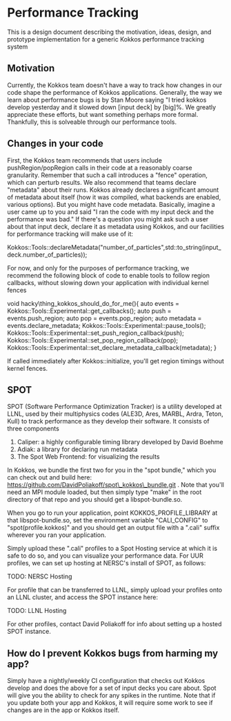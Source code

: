 # Performance Tracking

This is a design document describing the motivation, ideas, design, and prototype implementation for a generic Kokkos performance tracking system

## Motivation

Currently, the Kokkos team doesn't have a way to track how changes in our code shape the performance of Kokkos applications. Generally, the way we learn about performance bugs is by Stan Moore saying "I tried kokkos develop yesterday and it slowed down \[input deck\] by \[big\]%. We greatly appreciate these efforts, but want something perhaps more formal. Thankfully, this is solveable through our performance tools. 

## Changes in your code

First, the Kokkos team recommends that users include pushRegion/popRegion calls in their code at a reasonably coarse granularity. Remember that such a call introduces a "fence" operation, which can perturb results. We also recommend that teams declare "metadata" about their runs. Kokkos already declares a significant amount of metadata about itself (how it was compiled, what backends are enabled, various options). But you might have code metadata. Basically, imagine a user came up to you and said "I ran the code with my input deck and the performance was bad." If there's a question you might ask such a user about that input deck, declare it as metadata using Kokkos, and our facilities for performance tracking will make use of it:

Kokkos::Tools::declareMetadata("number\_of\_particles",std::to\_string(input\_deck.number\_of\_particles));

For now, and only for the purposes of performance tracking, we recommend the following block of code to enable tools to follow region callbacks, without slowing down your application with individual kernel fences

void hacky\thing\_kokkos\_should\_do\_for\_me(){
   auto events = Kokkos::Tools::Experimental::get\_callbacks();
   auto push = events.push\_region;
   auto pop = events.pop\_region;
   auto metadata = events.declare\_metadata;
   Kokkos::Tools::Experimental::pause\_tools();
   Kokkos::Tools::Experimental::set\_push\_region\_callback(push);
   Kokkos::Tools::Experimental::set\_pop\_region\_callback(pop);
   Kokkos::Tools::Experimental::set\_declare\_metadata\_callback(metadata);
}

If called immediately after Kokkos::initialize, you'll get region timings without kernel fences.

## SPOT

SPOT (Software Performance Optimization Tracker) is a utility developed at LLNL, used by their multiphysics codes (ALE3D, Ares, MARBL, Ardra, Teton, Kull) to track performance as they develop their software. It consists of three components

1) Caliper: a highly configurable timing library developed by David Boehme
2) Adiak: a library for declaring run metadata
3) The Spot Web Frontend: for visualizing the results

In Kokkos, we bundle the first two for you in the "spot bundle," which you can check out and build here:
https://github.com/DavidPoliakoff/spot\_kokkos\_bundle.git . Note that you'll need an MPI module loaded, but then simply type "make" in the root directory of that repo and you should get a libspot-bundle.so.

When you go to run your application, point KOKKOS\_PROFILE\_LIBRARY at that libspot-bundle.so, set the environment variable "CALI\_CONFIG" to "spot(profile.kokkos)" and you should get an output file with a ".cali" suffix wherever you ran your application.

Simply upload these ".cali" profiles to a Spot Hosting service at which it is safe to do so, and you can visualize your performance data. For UUR profiles, we can set up hosting at NERSC's install of SPOT, as follows:

TODO: NERSC Hosting

For profile that can be transferred to LLNL, simply upload your profiles onto an LLNL cluster, and access the SPOT instance here: 

TODO: LLNL Hosting

For other profiles, contact David Poliakoff for info about setting up a hosted SPOT instance.

## How do I prevent Kokkos bugs from harming my app?

Simply have a nightly/weekly CI configuration that checks out Kokkos develop and does the above for a set of input decks you care about. Spot will give you the ability to check for any spikes in the runtime. Note that if you update both your app and Kokkos, it will require some work to see if changes are in the app or Kokkos itself.

